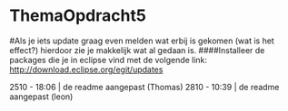 ThemaOpdracht5
==============
#Als je iets update graag even melden wat erbij is gekomen (wat is het effect?) hierdoor zie je makkelijk wat al gedaan is.
####Installeer de packages die je in eclipse vind met de volgende link: http://download.eclipse.org/egit/updates

2510 - 18:06 | de readme aangepast (Thomas)
2810 - 10:39 | de readme aangepast (leon)
